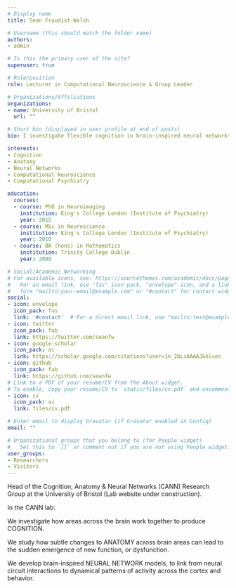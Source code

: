 ```yaml
---
# Display name
title: Sean Froudist-Walsh

# Username (this should match the folder name)
authors:
- admin

# Is this the primary user of the site?
superuser: true

# Role/position
role: Lecturer in Computational Neuroscience & Group Leader

# Organizations/Affiliations
organizations:
- name: University of Bristol
  url: ""

# Short bio (displayed in user profile at end of posts)
bio: I investigate flexible cognition in brain-inspired neural networks

interests:
- Cognition
- Anatomy
- Neural Networks
- Computational Neuroscience
- Computational Psychiatry

education:
  courses:
  - course: PhD in Neuroimaging
    institution: King's College London (Institute of Psychiatry)
    year: 2015
  - course: MSc in Neuroscience
    institution: King's College London (Institute of Psychiatry)
    year: 2010
  - course: BA (hons) in Mathematics
    institution: Trinity College Dublin
    year: 2009

# Social/Academic Networking
# For available icons, see: https://sourcethemes.com/academic/docs/page-builder/#icons
#   For an email link, use "fas" icon pack, "envelope" icon, and a link in the
#   form "mailto:your-email@example.com" or "#contact" for contact widget.
social:
- icon: envelope
  icon_pack: fas
  link: '#contact'  # For a direct email link, use "mailto:test@example.org".
- icon: twitter
  icon_pack: fab
  link: https://twitter.com/seanfw
- icon: google-scholar
  icon_pack: ai
  link: https://scholar.google.com/citations?user=1n_2bLsAAAAJ&hl=en
- icon: github
  icon_pack: fab
  link: https://github.com/seanfw
# Link to a PDF of your resume/CV from the About widget.
# To enable, copy your resume/CV to `static/files/cv.pdf` and uncomment the lines below.
- icon: cv
  icon_pack: ai
  link: files/cv.pdf

# Enter email to display Gravatar (if Gravatar enabled in Config)
email: ""

# Organizational groups that you belong to (for People widget)
#   Set this to `[]` or comment out if you are not using People widget.
user_groups:
- Researchers
- Visitors
---
```


Head of the Cognition, Anatomy & Neural Networks (CANN) Research Group at the University of Bristol
(Lab website under construction).

In the CANN lab:


We investigate how areas across the brain work together to produce COGNITION.

We study how subtle changes to ANATOMY across brain areas can lead to the sudden emergence of new function, or dysfunction.

We develop brain-inspired NEURAL NETWORK models, to link from neural circuit interactions to dynamical patterns of activity across the cortex and behavior.
